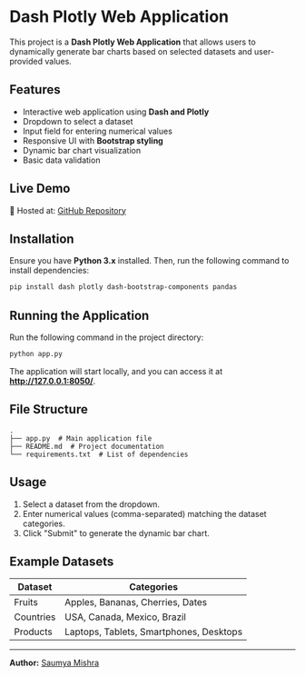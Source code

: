 # Dash Plotly Web Application

This project is a **Dash Plotly Web Application** that allows users to dynamically generate bar charts based on selected datasets and user-provided values.

## Features
- Interactive web application using **Dash and Plotly**
- Dropdown to select a dataset
- Input field for entering numerical values
- Responsive UI with **Bootstrap styling**
- Dynamic bar chart visualization
- Basic data validation

## Live Demo
🚀 Hosted at: [GitHub Repository](https://github.com/SaumyaMishra210/dash_plotly_project)

## Installation
Ensure you have **Python 3.x** installed. Then, run the following command to install dependencies:

```sh
pip install dash plotly dash-bootstrap-components pandas
```

## Running the Application
Run the following command in the project directory:

```sh
python app.py
```

The application will start locally, and you can access it at **http://127.0.0.1:8050/**.

## File Structure
```
.
├── app.py  # Main application file
├── README.md  # Project documentation
└── requirements.txt  # List of dependencies
```

## Usage
1. Select a dataset from the dropdown.
2. Enter numerical values (comma-separated) matching the dataset categories.
3. Click "Submit" to generate the dynamic bar chart.

## Example Datasets
| Dataset   | Categories                       |
|-----------|----------------------------------|
| Fruits    | Apples, Bananas, Cherries, Dates |
| Countries | USA, Canada, Mexico, Brazil     |
| Products  | Laptops, Tablets, Smartphones, Desktops |


---
**Author:** [Saumya Mishra](https://github.com/SaumyaMishra210)

